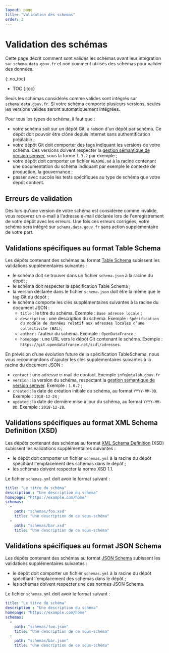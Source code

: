 ```yaml
---
layout: page
title: "Validation des schémas"
order: 2
---
```

# Validation des schémas

Cette page décrit comment sont validés les schémas avant leur intégration sur `schema.data.gouv.fr` et non comment utilisés des schémas pour valider des données.

{:.no_toc}
- TOC
{:toc}

Seuls les schémas considérés comme valides sont intégrés sur `schema.data.gouv.fr`. Si votre schéma comporte plusieurs versions, seules les versions valides seront automatiquement intégrées.

Pour tous les types de schéma, il faut que :
- votre schéma soit sur un dépôt Git, à raison d'un dépôt par schéma. Ce dépôt doit pouvoir être clôné depuis Internet sans authentification préalable ;
- votre dépôt Git doit comporter des tags indiquant les versions de votre schéma. Ces versions doivent respecter la [gestion sémantique de version semver](https://semver.org/lang/fr/), sous la forme `1.3.2` par exemple ;
- votre dépôt doit comporter un fichier `README.md` à la racine contenant une documentation du schéma indiquant par exemple le contexte de production, la gouvernance ;
- passer avec succès les tests spécifiques au type de schéma que votre dépôt contient.

## Erreurs de validation
Dès lors qu'une version de votre schéma est considérée comme invalide, vous recevrez un e-mail à l'adresse e-mail déclarée lors de l'enregistrement de votre dépôt avec les erreurs. Une fois ces erreurs corrigées, votre schéma sera intégré sur `schema.data.gouv.fr` sans action supplémentaire de votre part.

## Validations spécifiques au format Table Schema
Les dépôts contenant des schémas au format [Table Schema](https://frictionlessdata.io/specs/table-schema/) subissent les validations supplémentaires suivantes :

- le schéma doit se trouver dans un fichier `schema.json` à la racine du dépôt ;
- le schéma doit respecter la spécification Table Schema ;
- la version déclarée dans le fichier `schema.json` doit être la même que le tag Git du dépôt ;
- le schéma comporte les clés supplémentaires suivantes à la racine du document JSON :
    + `title` : le titre du schéma. Exemple : `Base adresse locale` ;
    + `description` : une description du schéma. Exemple : `Spécification du modèle de données relatif aux adresses locales d’une collectivité (BAL)`;
    + `author` : l'auteur du schéma. Exemple : `OpenDataFrance` ;
    + `homepage` : une URL vers le dépôt Git contenant le schéma. Exemple : `https://git.opendatafrance.net/scdl/adresses`.

En prévision d'une évolution future de la spécification TableSchema, nous vous recommandons d'ajouter les clés supplémentaires suivantes à la racine du document JSON :
- `contact` : une adresse e-mail de contact. Exemple `info@etalab.gouv.fr`
- `version` : la version du schéma, respectant la [gestion sémantique de version semver](https://semver.org/lang/fr/). Exemple : `1.0.2` ;
- `created` : la date de création initiale du schéma, au format `YYYY-MM-DD`. Exemple : `2018-12-24` ;
- `updated` : la date de dernière mise à jour du schéma, au format `YYYY-MM-DD`. Exemple : `2018-12-28`.

## Validations spécifiques au format XML Schema Definition (XSD)
Les dépôts contenant des schémas au format [XML Schema Definition](https://www.w3.org/TR/xmlschema11-1/) (XSD) subissent les validations supplémentaires suivantes :

- le dépôt doit comporter un fichier `schemas.yml` à la racine du dépôt spécifiant l'emplacement des schémas dans le dépôt ;
- les schémas doivent respecter la norme XSD 1.1.

Le fichier `schemas.yml` doit avoir le format suivant :
```yaml
title: "Le titre du schéma"
description : "Une description du schéma"
homepage: "https://example.com/home"
schemas:
  -
    path: "schemas/foo.xsd"
    title: "Une description de ce sous-schéma"
  -
    path: "schemas/bar.xsd"
    title: "Une description de ce sous-schéma"
```

## Validations spécifiques au format JSON Schema
Les dépôts contenant des schémas au format [JSON Schema](https://json-schema.org/) subissent les validations supplémentaires suivantes :

- le dépôt doit comporter un fichier `schemas.yml` à la racine du dépôt spécifiant l'emplacement des schémas dans le dépôt ;
- les schémas doivent respecter une des normes JSON Schema.

Le fichier `schemas.yml` doit avoir le format suivant :
```yaml
title: "Le titre du schéma"
description : "Une description du schéma"
homepage: "https://example.com/home"
schemas:
  -
    path: "schemas/foo.json"
    title: "Une description de ce sous-schéma"
  -
    path: "schemas/bar.json"
    title: "Une description de ce sous-schéma"
```
